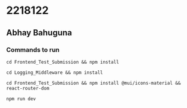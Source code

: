 # 2218122
## Abhay Bahuguna

### Commands to run
```
cd Frontend_Test_Submission && npm install
```
```
cd Logging_Middleware && npm install
```
```
cd Frontend_Test_Submission && npm install @mui/icons-material && react-router-dom
```
```
npm run dev
```